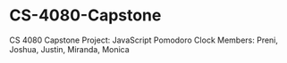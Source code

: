 # CS-4080-Capstone
CS 4080 Capstone Project: JavaScript Pomodoro Clock
Members: Preni, Joshua, Justin, Miranda, Monica